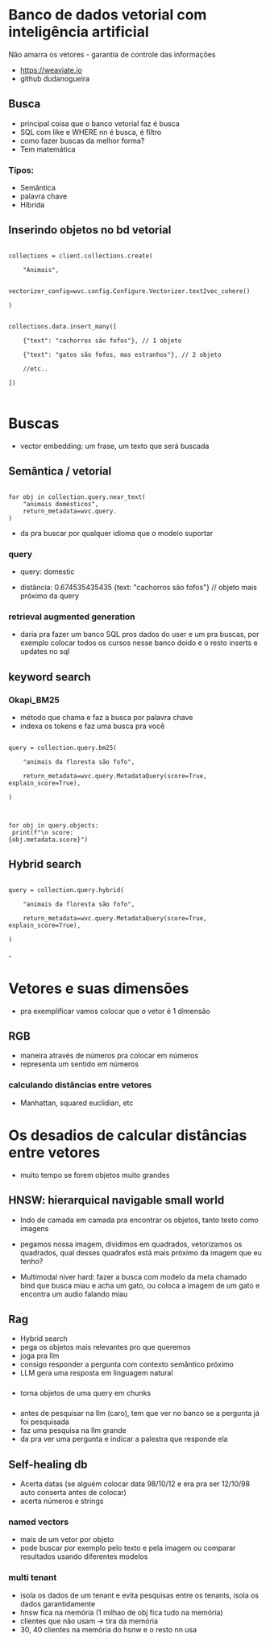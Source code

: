 # Banco de dados vetorial com inteligência artificial

Não amarra os vetores - garantia de controle das informações

- https://weaviate.io
- github dudanogueira

## Busca

- principal coisa que o banco vetorial faz é busca
- SQL com like e WHERE nn é busca, é filtro
- como fazer buscas da melhor forma?
- Tem matemática

### Tipos:

- Semântica 
- palavra chave
- Híbrida

## Inserindo objetos no bd vetorial

<code>
collections = client.collections.create(</br>
    "Animais",</br>
    vectorizer_config=wvc.config.Configure.Vectorizer.text2vec_cohere()</br>
)
</br>
collections.data.insert_many([</br>
    {"text": "cachorros são fofos"}, // 1 objeto</br>
    {"text": "gatos são fofos, mas estranhos"}, // 2 objeto</br>
    //etc..</br>
])
</code>
<br>

# Buscas 

- vector embedding: um frase, um texto que será buscada

## Semântica / vetorial

<code>
for obj in collection.query.near_text(
    "animais domésticos",
    return_metadata=wvc.query.
)
</code>

- da pra buscar por qualquer idioma que o modelo suportar

### query

- query: domestic

- distância: 0.674535435435
{text: "cachorros são fofos"} // objeto mais próximo da query

### retrieval augmented generation

- daria pra fazer um banco SQL pros dados do user e um pra buscas, por exemplo colocar todos os cursos nesse banco doido e o resto inserts e updates no sql

## keyword search 

### Okapi_BM25

- método que chama e faz a busca por palavra chave
- indexa os tokens e faz uma busca pra você

<code>
query = collection.query.bm25(<br>
    "animais da floresta são fofo",<br>
    return_metadata=wvc.query.MetadataQuery(score=True, explain_score=True),<br>
)<br>


for obj in query.objects:<br>
    print(f"\n score: {obj.metadata.score}")
</code></code>

## Hybrid search

<code>
query = collection.query.hybrid(<br>
    "animais da floresta são fofo",<br>
    return_metadata=wvc.query.MetadataQuery(score=True, explain_score=True),<br>
)
</code><br>-

# Vetores e suas dimensões

- pra exemplificar vamos colocar que o vetor é 1 dimensão

## RGB 

- maneira através de números pra colocar em números
- representa um sentido em números 

### calculando distâncias entre vetores

- Manhattan, squared euclidian, etc

# Os desadios de calcular distâncias entre vetores

- muito tempo se forem objetos muito grandes

## HNSW: hierarquical navigable small world

- Indo de camada em camada pra encontrar os objetos, tanto testo como imagens

- pegamos nossa imagem, dividimos em quadrados, vetorizamos os quadrados, qual desses quadrafos está mais próximo da imagem que eu tenho?

- Multimodal niver hard: fazer a busca com modelo da meta chamado bind que busca miau e acha um gato, ou coloca a imagem de um gato e encontra um audio falando miau

## Rag 

- Hybrid search 
- pega os objetos mais relevantes pro que queremos
- joga pra llm
- consigo responder a pergunta com contexto semântico próximo
- LLM gera uma resposta em linguagem natural

### 
- torna objetos de uma query em chunks


### 
- antes de pesquisar na llm (caro), tem que ver no banco se a pergunta já foi pesquisada
- faz uma pesquisa na llm grande
- da pra ver uma pergunta e indicar a palestra que responde ela

## Self-healing db

- Acerta datas (se alguém colocar data 98/10/12 e era pra ser 12/10/98 auto conserta antes de colocar)
- acerta números e strings

### named vectors

- mais de um vetor por objeto
- pode buscar por exemplo pelo texto e pela imagem ou comparar resultados usando diferentes modelos

### multi tenant
- isola os dados de um tenant e evita pesquisas entre os tenants, isola os dados garantidamente
- hnsw fica na memória (1 milhao de obj fica tudo na memória)
- clientes que não usam -> tira da memória
- 30, 40 clientes na memória do hsnw e o resto nn usa
